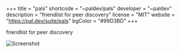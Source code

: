 +++
title = "pals"
shortcode = "~paldev/pals"
developer = "~paldev"
description = "friendlist for peer discovery"
license = "MIT"
website = "https://pal.dev/suite/pals"
bgColor = "#99D3BD"
+++

friendlist for peer discovery

![Screenshot](https://storage.googleapis.com/media.urbit.org/site/ecosystem/applications/pals.png)
